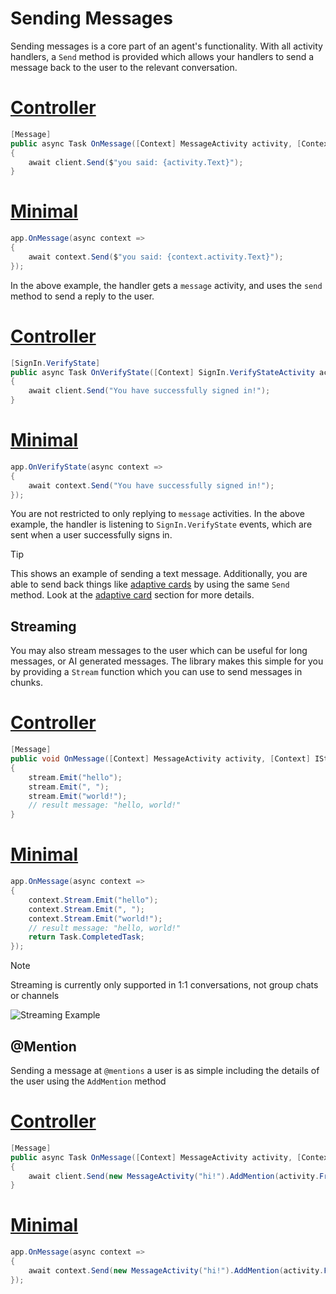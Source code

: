 # Sending Messages

Sending messages is a core part of an agent's functionality. With all activity handlers, a `Send` method is provided which allows your handlers to send a message back to the user to the relevant conversation. 

# [Controller](#tab/controller)
```csharp 
[Message]
public async Task OnMessage([Context] MessageActivity activity, [Context] IContext.Client client)
{
    await client.Send($"you said: {activity.Text}");
}
```

# [Minimal](#tab/minimal)
```csharp 
app.OnMessage(async context =>
{
    await context.Send($"you said: {context.activity.Text}");
});
```



In the above example, the handler gets a `message` activity, and uses the `send` method to send a reply to the user.

# [Controller](#tab/controller)
```csharp 
[SignIn.VerifyState]
public async Task OnVerifyState([Context] SignIn.VerifyStateActivity activity, [Context] IContext.Client client)
{
    await client.Send("You have successfully signed in!");
}
```

# [Minimal](#tab/minimal)
```csharp 
app.OnVerifyState(async context =>
{
    await context.Send("You have successfully signed in!");
});
```



You are not restricted to only replying to `message` activities. In the above example, the handler is listening to `SignIn.VerifyState` events, which are sent when a user successfully signs in. 

> [!TIP]
> This shows an example of sending a text message. Additionally, you are able to send back things like [adaptive cards](../../in-depth-guides/adaptive-cards) by using the same `Send` method. Look at the [adaptive card](../../in-depth-guides/adaptive-cards) section for more details.

## Streaming

You may also stream messages to the user which can be useful for long messages, or AI generated messages. The library makes this simple for you by providing a `Stream` function which you can use to send messages in chunks. 

# [Controller](#tab/controller)
```csharp 
[Message]
public void OnMessage([Context] MessageActivity activity, [Context] IStreamer stream)
{
    stream.Emit("hello");
    stream.Emit(", ");
    stream.Emit("world!");
    // result message: "hello, world!"
}
```

# [Minimal](#tab/minimal)
```csharp 
app.OnMessage(async context =>
{
    context.Stream.Emit("hello");
    context.Stream.Emit(", ");
    context.Stream.Emit("world!");
    // result message: "hello, world!"
    return Task.CompletedTask;
});
```



> [!NOTE]
> Streaming is currently only supported in 1:1 conversations, not group chats or channels

![Streaming Example](/screenshots/streaming-chat.gif)

## @Mention

Sending a message at `@mentions` a user is as simple including the details of the user using the `AddMention` method

# [Controller](#tab/controller)
```csharp 
[Message]
public async Task OnMessage([Context] MessageActivity activity, [Context] IContext.Client client)
{
    await client.Send(new MessageActivity("hi!").AddMention(activity.From));
}
```

# [Minimal](#tab/minimal)
```csharp 
app.OnMessage(async context =>
{
    await context.Send(new MessageActivity("hi!").AddMention(activity.From));
});
```
